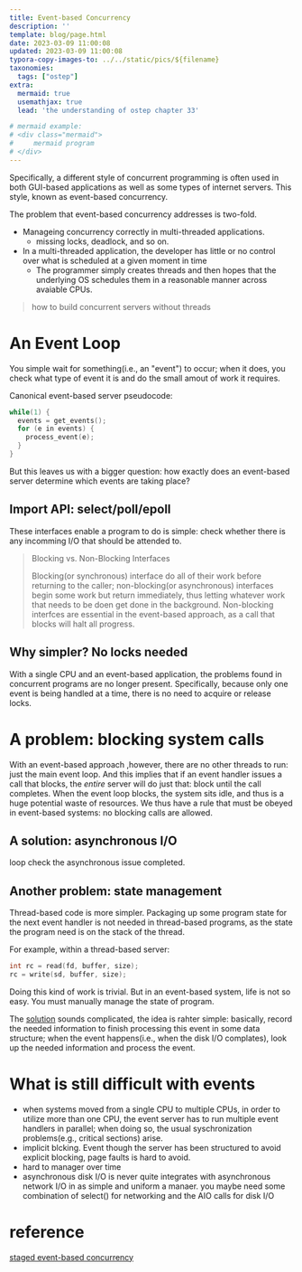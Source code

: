 ```yaml
---
title: Event-based Concurrency
description: ''
template: blog/page.html
date: 2023-03-09 11:00:08
updated: 2023-03-09 11:00:08
typora-copy-images-to: ../../static/pics/${filename}
taxonomies:
  tags: ["ostep"]
extra:
  mermaid: true
  usemathjax: true
  lead: 'the understanding of ostep chapter 33'

# mermaid example: 
# <div class="mermaid">
#     mermaid program
# </div>
---
```


Specifically, a different style of concurrent programming is often used in both GUI-based applications as well as some types of internet servers. This style, known as event-based concurrency.

The problem that event-based concurrency addresses is two-fold.
- Manageing concurrency correctly in multi-threaded applications.
  - missing locks, deadlock, and so on.
- In a multi-threaded application, the developer has little or no control over what is scheduled at a given moment in time
  - The programmer simply creates threads and then hopes that the underlying OS schedules them in a reasonable manner across avaiable CPUs.

> how to build concurrent servers without threads

# An Event Loop
You simple wait for something(i.e., an "event") to occur; when it does, you check what type of event it is and do the small amout of work it requires.

Canonical event-based server pseudocode:
```cpp
while(1) {
  events = get_events();
  for (e in events) {
    process_event(e);
  }
}
```

But this leaves us with a bigger question: how exactly does an event-based server determine which events are taking place?
## Import API: select/poll/epoll

These interfaces enable a program to do is simple: check whether there is any incomming I/O that should be attended to.

> Blocking vs. Non-Blocking Interfaces
>
> Blocking(or synchronous) interface do all of their work before returning to the caller; non-blocking(or asynchronous) interfaces begin some work but return immediately, thus letting whatever work that needs to be doen get done in the background.
> Non-blocking interfces are essential in the event-based approach, as a call that blocks will halt all progress.


## Why simpler? No locks needed
With a single CPU and an event-based application, the problems found in concurrent programs are no longer present. Specifically, because only one event is being handled at a time, there is no need to acquire or release locks.

# A problem: blocking system calls
With an event-based approach ,however, there are no other threads to run: just the main event loop. And this implies that if an event handler issues a call that blocks, the *entire* server will do just that: block until the call completes. When the event loop blocks, the system sits idle, and thus is a huge potential waste of resources. We thus have a rule that must be obeyed in event-based systems: no blocking calls are allowed.

## A solution: asynchronous I/O
loop check the asynchronous issue completed.

## Another problem: state management
Thread-based code is more simpler. Packaging up some program state for the next event handler is not needed in thread-based programs, as the state the program need is on the stack of the thread.

For example, within a thread-based server:
```cpp
int rc = read(fd, buffer, size);
rc = write(sd, buffer, size);
```
Doing this kind of work is trivial. But in an event-based system, life is not so easy. You must manually manage the state of program.

The [solution](https://web.eecs.umich.edu/~mosharaf/Readings/Fibers-Coop-Tasks.pdf) sounds complicated, the idea is rahter simple: basically, record the needed information to finish processing this event in some data structure; when the event happens(i.e., when the disk I/O complates), look up the needed information and process the event.

# What is still difficult with events
- when systems moved from a single CPU to multiple CPUs, in order to utilize more than one CPU, the event server has to run multiple event handlers in parallel; when doing so, the usual syschronization problems(e.g., critical sections) arise.
- implicit blcking. Event though the server has been structured to avoid explicit blocking, page faults is hard to avoid.
- hard to manager over time
- asynchronous disk I/O is never quite integrates with asynchronous network I/O in as simple and uniform a manaer. you maybe need some combination of select() for networking and the AIO calls for disk I/O


# reference
[staged event-based concurrency](http://www.sosp.org/2001/papers/welsh.pdf)